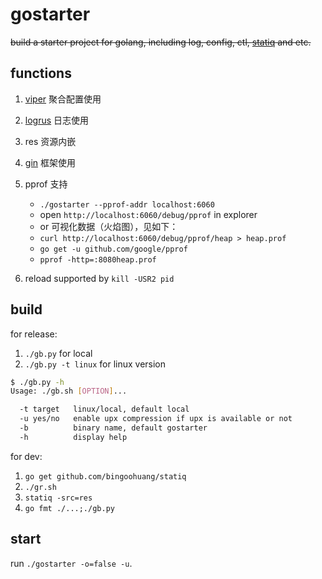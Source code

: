 # gostarter

<del>build a starter project for golang, including log, config, ctl, [statiq](https://github.com/bingoohuang/statiq) and etc.</del>

## functions

1. [viper]() 聚合配置使用
1. [logrus](https://github.com/spf13/viper) 日志使用
1. res 资源内嵌
1. [gin](https://github.com/gin-gonic/gin) 框架使用
1. pprof 支持

    * `./gostarter --pprof-addr localhost:6060`
    * open `http://localhost:6060/debug/pprof` in explorer
    * or 可视化数据（火焰图），见如下：
    * `curl http://localhost:6060/debug/pprof/heap > heap.prof`
    * `go get -u github.com/google/pprof`
    * `pprof -http=:8080heap.prof`

1. reload supported by `kill -USR2 pid`

## build

for release:

1. `./gb.py` for local
1. `./gb.py -t linux` for linux version
 
```bash
$ ./gb.py -h
Usage: ./gb.sh [OPTION]...

  -t target   linux/local, default local
  -u yes/no   enable upx compression if upx is available or not
  -b          binary name, default gostarter
  -h          display help
```

for dev:

1. `go get github.com/bingoohuang/statiq`
1. `./gr.sh`
1. `statiq -src=res`
1. `go fmt ./...;./gb.py`

## start

run `./gostarter -o=false -u`.

